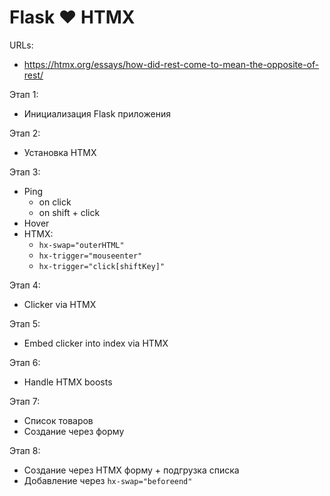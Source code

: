 # Flask ❤️ HTMX

URLs:
- https://htmx.org/essays/how-did-rest-come-to-mean-the-opposite-of-rest/


Этап 1:
- Инициализация Flask приложения

Этап 2:
- Установка HTMX

Этап 3:
- Ping
  - on click
  - on shift + click
- Hover
- HTMX:
  - `hx-swap="outerHTML"`
  - `hx-trigger="mouseenter"`
  - `hx-trigger="click[shiftKey]"`

Этап 4:
- Clicker via HTMX

Этап 5:
- Embed clicker into index via HTMX

Этап 6:
- Handle HTMX boosts

Этап 7:
- Список товаров
- Создание через форму

Этап 8:
- Создание через HTMX форму + подгрузка списка
- Добавление через `hx-swap="beforeend"`
